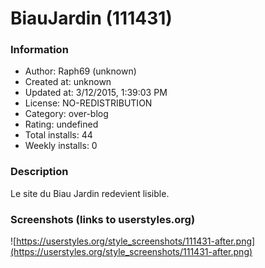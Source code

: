 # BiauJardin (111431)

### Information
- Author: Raph69 (unknown)
- Created at: unknown
- Updated at: 3/12/2015, 1:39:03 PM
- License: NO-REDISTRIBUTION
- Category: over-blog
- Rating: undefined
- Total installs: 44
- Weekly installs: 0


### Description
Le site du Biau Jardin redevient lisible.


### Screenshots (links to userstyles.org)
![https://userstyles.org/style_screenshots/111431-after.png](https://userstyles.org/style_screenshots/111431-after.png)


